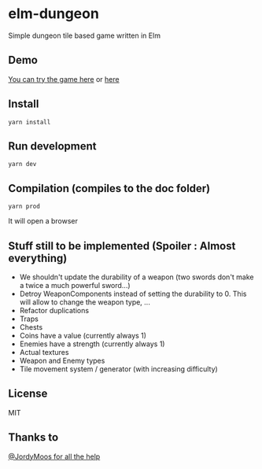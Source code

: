 # elm-dungeon

Simple dungeon tile based game written in Elm 

## Demo

[You can try the game here](https://www.lengrand.fr/elm-dungeon/) or [here](https://jlengrand.github.io/elm-dungeon)

## Install

```
yarn install
```

## Run development

```
yarn dev
```

## Compilation (compiles to the doc folder)

```
yarn prod
```


It will open a browser


## Stuff still to be implemented (Spoiler : Almost everything)

* We shouldn't update the durability of a weapon (two swords don't make a twice a much powerful sword...)
* Detroy WeaponComponents instead of setting the durability to 0. This will allow to change the weapon type, ...
* Refactor duplications
* Traps
* Chests
* Coins have a value (currently always 1)
* Enemies have a strength (currently always 1)
* Actual textures
* Weapon and Enemy types
* Tile movement system / generator (with increasing difficulty)


## License

MIT

## Thanks to

[@JordyMoos for all the help](https://github.com/JordyMoos)
